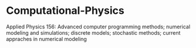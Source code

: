 # Computational-Physics

Applied Physics 156: Advanced computer programming methods; numerical modeling and simulations; discrete models; stochastic methods; current appraches in numerical modeling
